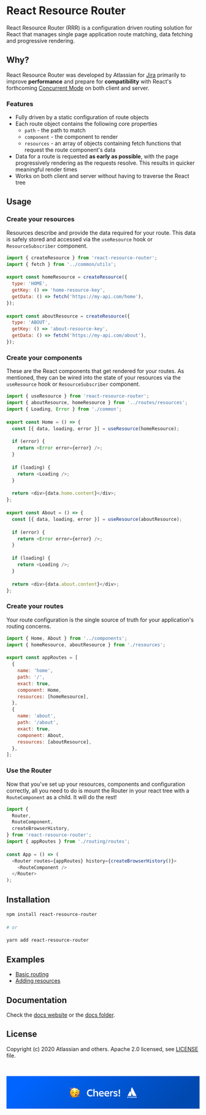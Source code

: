 # React Resource Router

React Resource Router (RRR) is a configuration driven routing solution for React that manages single page application route matching, data fetching and progressive rendering.

## Why?

React Resource Router was developed by Atlassian for [Jira](https://www.atlassian.com/software/jira) primarily to improve **performance** and prepare for **compatibility** with React's forthcoming [Concurrent Mode](https://reactjs.org/docs/concurrent-mode-intro.html) on both client and server.

### Features

- Fully driven by a static configuration of route objects
- Each route object contains the following core properties
  - `path` - the path to match
  - `component` - the component to render
  - `resources` - an array of objects containing fetch functions that request the route component's data
- Data for a route is requested **as early as possible**, with the page progressively rendering as the requests resolve. This results in quicker meaningful render times
- Works on both client and server without having to traverse the React tree

## Usage

### Create your resources

Resources describe and provide the data required for your route. This data is safely stored and accessed via the `useResource` hook or `ResourceSubscriber` component.

```js
import { createResource } from 'react-resource-router';
import { fetch } from '../common/utils';

export const homeResource = createResource({
  type: 'HOME',
  getKey: () => 'home-resource-key',
  getData: () => fetch('https://my-api.com/home'),
});

export const aboutResource = createResource({
  type: 'ABOUT',
  getKey: () => 'about-resource-key',
  getData: () => fetch('https://my-api.com/about'),
});
```

### Create your components

These are the React components that get rendered for your routes. As mentioned, they can be wired into the state of your resources via the `useResource` hook or `ResourceSubscriber` component.

```js
import { useResource } from 'react-resource-router';
import { aboutResource, homeResource } from '../routes/resources';
import { Loading, Error } from './common';

export const Home = () => {
  const [{ data, loading, error }] = useResource(homeResource);

  if (error) {
    return <Error error={error} />;
  }

  if (loading) {
    return <Loading />;
  }

  return <div>{data.home.content}</div>;
};

export const About = () => {
  const [{ data, loading, error }] = useResource(aboutResource);

  if (error) {
    return <Error error={error} />;
  }

  if (loading) {
    return <Loading />;
  }

  return <div>{data.about.content}</div>;
};
```

### Create your routes

Your route configuration is the single source of truth for your application's routing concerns.

```js
import { Home, About } from '../components';
import { homeResource, aboutResource } from './resources';

export const appRoutes = [
  {
    name: 'home',
    path: '/',
    exact: true,
    component: Home,
    resources: [homeResource],
  },
  {
    name: 'about',
    path: '/about',
    exact: true,
    component: About,
    resources: [aboutResource],
  },
];
```

### Use the Router

Now that you've set up your resources, components and configuration correctly, all you need to do is mount the Router in your react tree with a `RouteComponent` as a child. It will do the rest!

```js
import {
  Router,
  RouteComponent,
  createBrowserHistory,
} from 'react-resource-router';
import { appRoutes } from './routing/routes';

const App = () => (
  <Router routes={appRoutes} history={createBrowserHistory()}>
    <RouteComponent />
  </Router>
);
```

## Installation

```bash
npm install react-resource-router

# or

yarn add react-resource-router
```

## Examples

- [Basic routing](https://codesandbox.io/s/react-resource-router-basic-routing-example-5rch8)
- [Adding resources](https://codesandbox.io/s/react-resource-router-basic-routing-with-resources-example-lqm0m)

## Documentation

Check the [docs website](https://atlassian-labs.github.io/react-resource-router/) or the [docs folder](https://github.com/atlassian-labs/react-resource-router/tree/master/docs).

## License

Copyright (c) 2020 Atlassian and others.
Apache 2.0 licensed, see [LICENSE](LICENSE) file.

<br/>

[![With ❤️ from Atlassian](https://raw.githubusercontent.com/atlassian-internal/oss-assets/master/banner-cheers-light.png)](https://www.atlassian.com)
